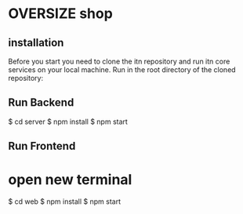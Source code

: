 # OVERSIZE shop

## installation

Before you start you need to clone the itn repository and run itn core services on your local machine.
Run in the root directory of the cloned repository:

## Run Backend

$ cd server
$ npm install
$ npm start

## Run Frontend

# open new terminal

$ cd web
$ npm install
$ npm start
